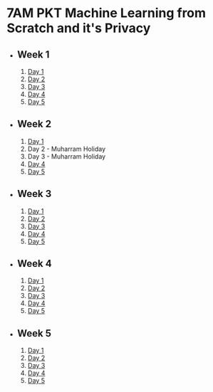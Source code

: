 # 7AM PKT Machine Learning from Scratch and it's Privacy

- ## Week 1

   1. [Day 1](https://www.facebook.com/iCodeguru/videos/1140906600544854)
   2. [Day 2](https://www.facebook.com/iCodeguru/videos/1172562033868588)
   3. [Day 3](https://www.facebook.com/iCodeguru/videos/380675287961626)
   4. [Day 4](https://www.facebook.com/iCodeguru/videos/489366656910032)
   5. [Day 5](https://www.facebook.com/iCodeguru/videos/396304176791613)

- ## Week 2

   1. [Day 1](https://www.facebook.com/iCodeguru/videos/296444603534700)
   2. Day 2 - Muharram Holiday
   3. Day 3 - Muharram Holiday
   4. [Day 4](https://www.facebook.com/iCodeguru/videos/798917849033959)
   5. [Day 5](https://www.facebook.com/iCodeguru/videos/506803148528787)

- ## Week 3

   1. [Day 1](https://www.facebook.com/iCodeguru/videos/503766618767054)
   2. [Day 2](https://www.facebook.com/iCodeguru/videos/3279815862154411)
   3. [Day 3](https://www.facebook.com/iCodeguru/videos/2512086508988678)
   4. [Day 4](https://www.facebook.com/iCodeguru/videos/544365754583575)
   5. [Day 5](https://www.facebook.com/iCodeguru/videos/842121497495971)

- ## Week 4

   1. [Day 1](https://www.facebook.com/iCodeguru/videos/364592216474021)
   2. [Day 2](https://www.facebook.com/iCodeguru/videos/1153940089225901)
   3. [Day 3](https://www.facebook.com/iCodeguru/videos/517459164056447)
   4. [Day 4](https://www.facebook.com/iCodeguru/videos/1007156847751102)
   5. [Day 5](https://www.facebook.com/watch/?v=1542152580036899)

- ## Week 5

   1. [Day 1](https://www.facebook.com/iCodeguru/videos/876352897725102)
   2. [Day 2](https://www.facebook.com/iCodeguru/videos/1323471588452378)
   3. [Day 3](https://www.facebook.com/iCodeguru/videos/413629985029427)
   4. [Day 4](https://www.facebook.com/watch/?v=1018825216109320)
   5. [Day 5](https://www.facebook.com/iCodeguru/videos/544964651216277)

<!-- - ## Week 6

   1. [Day 1](https://www.facebook.com/iCodeguru/videos/1168843607708830)
   2. [Day 2](https://www.facebook.com/iCodeguru/videos/1930278197423471)
   3. [Day 3](https://www.facebook.com/watch/?v=1243668773297682)
   4. [Day 4](https://www.facebook.com/iCodeguru/videos/1197321291583796)
   5. [Day 5](https://www.facebook.com/watch/?v=1657940491631428) -->

<!-- - ## Week 7

   1. [Day 1]()
   2. [Day 2]()
   3. [Day 3]()
   4. [Day 4]()
   5. [Day 5]() -->

<!-- - ## Week 

   1. [Day 1]()
   2. [Day 2]()
   3. [Day 3]()
   4. [Day 4]()
   5. [Day 5]() -->